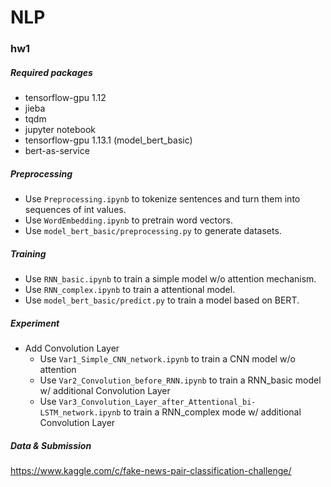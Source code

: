 # NLP
### hw1
##### Required packages
- tensorflow-gpu 1.12
- jieba
- tqdm
- jupyter notebook
- tensorflow-gpu 1.13.1 (model_bert_basic)
- bert-as-service

##### Preprocessing
- Use `Preprocessing.ipynb` to tokenize sentences and turn them into sequences of int values.
- Use `WordEmbedding.ipynb` to pretrain word vectors.
- Use `model_bert_basic/preprocessing.py` to generate datasets.

##### Training
- Use `RNN_basic.ipynb` to train a simple model w/o attention mechanism.
- Use `RNN_complex.ipynb` to train a attentional model.
- Use `model_bert_basic/predict.py` to train a model based on BERT.

##### Experiment
- Add Convolution Layer
	- Use `Var1_Simple_CNN_network.ipynb` to train a CNN model w/o attention
	- Use `Var2_Convolution_before_RNN.ipynb` to train a RNN_basic model w/ additional Convolution Layer
	- Use `Var3_Convolution_Layer_after_Attentional_bi-LSTM_network.ipynb` to train a RNN_complex mode w/ additional Convolution Layer

##### Data & Submission
https://www.kaggle.com/c/fake-news-pair-classification-challenge/
